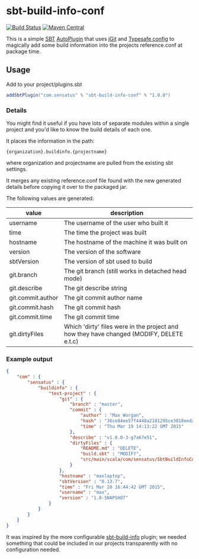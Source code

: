 # sbt-build-info-conf 

[![Build Status](https://travis-ci.org/timetotrade/sbt-build-info-conf.svg?branch=master)](https://travis-ci.org/Sensatus/sbt-build-info-conf) [![Maven Central](https://maven-badges.herokuapp.com/maven-central/com.sensatus/sbt-build-info-conf/badge.svg)](https://maven-badges.herokuapp.com/maven-central/com.sensatus/sbt-build-info-conf)

This is a simple [SBT](http://www.scala-sbt.org) [AutoPlugin](http://www.scala-sbt.org/0.13/docs/Plugins.html)
that uses [jGit](https://eclipse.org/jgit/) and [Typesafe config](https://github.com/typesafehub/config)
to magically add some build information into the projects reference.conf at package time.

## Usage

Add to your project/plugins.sbt

```scala
addSbtPlugin("com.sensatus" % "sbt-build-info-conf" % "1.0.0")
```
### Details

You might find it useful if you have lots of separate modules within a single project and you'd 
like to know the build details of each one.
 
It places the information in the path:

```
{organization}.buildinfo.{projectname}
```

where organization and projectname are pulled from the existing sbt settings.

It merges any existing reference.conf file found with the new generated details before copying it
over to the packaged jar.


The following values are generated:

 value            |description
------------------|----------------------------------------
username          | The username of the user who built it
time              | The time the project was built
hostname          | The hostname of the machine it was built on
version           | The version of the software
sbtVersion        | The version of sbt used to build
git.branch        | The git branch (still works in detached head mode)
git.describe      | The git describe string
git.commit.author | The git commit author name
git.commit.hash   | The git commit hash
git.commit.time   | The git commit time
git.dirtyFiles    | Which 'dirty' files were in the project and how they have changed (MODIFY, DELETE e.t.c)

### Example output

```json
{
    "com" : {
        "sensatus" : {
            "buildinfo" : {
                "test-project" : {
                    "git" : {
                        "branch" : "master",
                        "commit" : {
                            "author" : "Max Worgan",
                            "hash" : "36ce84ee57f4448a2181295ce3018eeda19549f7",
                            "time" : "Thu Mar 19 14:13:22 GMT 2015"
                        }, 
                        "describe" : "v1.0.0-3-g7a67e51",
                        "dirtyFiles" : {
                            "README.md" : "DELETE",
                            "build.sbt" : "MODIFY",
                            "src/main/scala/com/sensatus/SbtBuildInfoConf.scala" : "MODIFY",
                        }
                    },
                    "hostname" : "maxlaptop",
                    "sbtVersion" : "0.13.7",
                    "time" : "Fri Mar 20 16:44:42 GMT 2015",
                    "username" : "max",
                    "version" : "1.0-SNAPSHOT"
                }
            }
        }
    }
}
```

It was inspired by the more configurable [sbt-build-info](https://github.com/sbt/sbt-buildinfo)
plugin; we needed something that could be included in our projects transparently with no
configuration needed.


